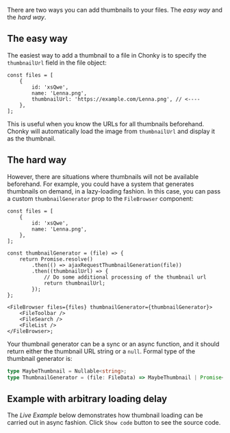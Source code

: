There are two ways you can add thumbnails to your files. The _easy way_ and the
_hard way_.

## The easy way

The easiest way to add a thumbnail to a file in Chonky is to specify the
`thumbnailUrl` field in the file object:

```tsx
const files = [
    {
        id: 'xsQwe',
        name: 'Lenna.png',
        thumbnailUrl: 'https://example.com/Lenna.png', // <----
    },
];
```

This is useful when you know the URLs for all thumbnails beforehand. Chonky will
automatically load the image from `thumbnailUrl` and display it as the thumbnail.

## The hard way

However, there are situations where thumbnails will not be available beforehand. For
example, you could have a system that generates thumbnails on demand, in a lazy-loading
fashion. In this case, you can pass a custom `thumbnailGenerator` prop to the
`FileBrowser` component:

```tsx
const files = [
    {
        id: 'xsQwe',
        name: 'Lenna.png',
    },
];

const thumbnailGenerator = (file) => {
    return Promise.resolve()
        .then(() => ajaxRequestThumbnailGeneration(file))
        .then((thumbnailUrl) => {
            // Do some additional processing of the thumbnail url
            return thumbnailUrl;
        });
};

<FileBrowser files={files} thumbnailGenerator={thumbnailGenerator}>
    <FileToolbar />
    <FileSearch />
    <FileList />
</FileBrowser>;
```

Your thumbnail generator can be a sync or an async function, and it should return
either the thumbnail URL string or a `null`. Formal type of the thumbnail generator is:

```ts
type MaybeThumbnail = Nullable<string>;
type ThumbnailGenerator = (file: FileData) => MaybeThumbnail | Promise<MaybeThumbnail>;
```

## Example with arbitrary loading delay

The _Live Example_ below demonstrates how thumbnail loading can be carried out in
async fashion. Click `Show code` button to see the source code.
